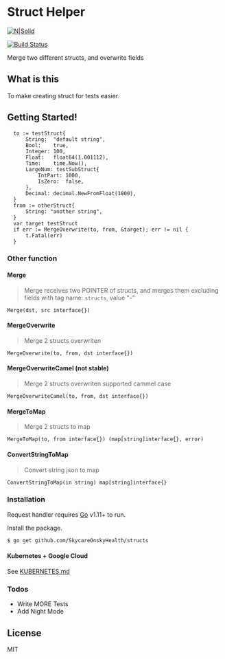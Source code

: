 # Struct Helper

[![N|Solid](https://cldup.com/dTxpPi9lDf.thumb.png)](https://github.com/nguyencatpham/request-handler)

[![Build Status](https://travis-ci.org/joemccann/dillinger.svg?branch=master)](https://github.com/nguyencatpham/request-handler)

Merge two different structs, and overwrite fields

## What is this

To make creating struct for tests easier.

## Getting Started!

  ```
    to := testStruct{
		String:  "default string",
		Bool:    true,
		Integer: 100,
		Float:   float64(1.001112),
		Time:    time.Now(),
		LargeNum: testSubStruct{
			IntPart: 1000,
			IsZero:  false,
		},
		Decimal: decimal.NewFromFloat(1000),
	}
	from := otherStruct{
		String: "another string",
	}
	var target testStruct
	if err := MergeOverwrite(to, from, &target); err != nil {
		t.Fatal(err)
	}
  ```
### Other function

#### Merge
> Merge receives two POINTER of structs, and merges them excluding fields with tag name: `structs`, value "-"
```
Merge(dst, src interface{})
```
#### MergeOverwrite
> Merge 2 structs overwriten
```
MergeOverwrite(to, from, dst interface{})
```
#### MergeOverwriteCamel (not stable)
> Merge 2 structs overwriten supported cammel case
```
MergeOverwriteCamel(to, from, dst interface{})
```
#### MergeToMap
> Merge 2 structs to map
```
MergeToMap(to, from interface{}) (map[string]interface{}, error)
```
#### ConvertStringToMap
> Convert string json to map
```
ConvertStringToMap(in string) map[string]interface{}
```

### Installation

Request handler requires [Go](https://golang.org/) v1.11+ to run.

Install the package.

```sh
$ go get github.com/SkycareOnskyHealth/structs
```

#### Kubernetes + Google Cloud

See [KUBERNETES.md](https://github.com/joemccann/dillinger/blob/master/KUBERNETES.md)


### Todos

 - Write MORE Tests
 - Add Night Mode

License
----

MIT

